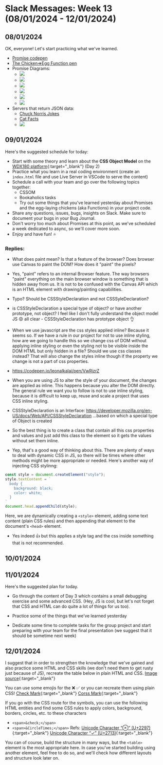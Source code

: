 # Slack Messages: Week 13 (08/01/2024 - 12/01/2024)

## 08/01/2024

OK, everyone! Let's start practicing what we've learned.

- [Promise codepen](https://codepen.io/kostasx/pen/RwdadmX)
- [The Chicken=>Egg Function pen](https://codepen.io/kostasx/pen/eYXZwpd)
- Promise Diagrams:
  - ![](./assets/week13/1_2lVkfUxpad7Y_2Y0K3ToLQ.png)
  - ![](./assets/week13/Group-74.png)
  - ![](./assets/week13/Ekran-Resmi-2020-06-06-12.21.27.png)
  - ![](./assets/week13/1_3S0Y1DQJe-NsUXHdNl8gHg.png)
  - ![](./assets/week13/Google.Define.Pending.jpg)
  - ![](./assets/week13/Promise.Diagram.png)
- Servers that return JSON data:
  - [Chuck Norris Jokes](https://api.chucknorris.io/jokes/random)
  - [Cat Facts](https://catfact.ninja/fact)
  - ![](./assets/week13/Server.Client.Headers.png)

## 09/01/2024

Here's the suggested schedule for today:

- Start with some theory and learn about the **CSS Object Model** on the [WDX180 platform](https://in-tech-gration.github.io/WDX-180/curriculum/week13/){:target="_blank"} (Day 2)
- Practice what you learn in a real coding environment (create an `index.html` file and use Live Server in VSCode to serve the content)
- Schedule a call with your team and go over the following topics together:
  - CSSOM
  - Bookaholics tasks
  - Try out some things that you've learned yesterday about Promises and the egg-laying chickens (aka Functions) in your project code.
- Share any questions, issues, bugs, insights on Slack. Make sure to document your bugs in your Bug Journal.
- Don't worry too much about Promises at this point, as we've scheduled a week dedicated to async, so we'll cover more soon.
- Enjoy and have fun! :star:

### Replies:

- What does paint mean? Is that a feature of the browser? Does browser use Canvas to paint the DOM? How does it "paint" the pixels?

- Yes, "paint" refers to an internal Browser feature. The way browsers "paint" everything on the main browser window is something that is hidden away from us. It is not to be confused with the Canvas API which is an HTML element with drawing/painting capabilities.

- Typo? Should be CSSStyleDeclaration and not CSSSyleDeclaration?

- is CSSStyleDeclaration a special type of object? or have another prototype, not object? I feel like I don't fully understand the object model JS :worried: all clear - CSSStyleDeclaration has prototype object :ok_hand:

- When we use javascript are the css styles applied inline? Because it seems so. If we have a rule in our project for not to use inline styling, how are we going to handle this so we change css of DOM without applying inline styling or even the styling not to be visible inside the DOM HTML but only hidden in a file? Should we use css classes instead? That will also change the styles inline though if the property we change is not a part of css properties.

- https://codepen.io/leonalkalai/pen/VwRjzrZ

- When you are using JS to alter the style of your document, the changes are applied as inline. This happens because you alter the DOM directly. The general rule we want you to follow is not to use inline styling, because it is difficult to keep up, reuse and scale a project that uses CSS inline styling.

- CSSStyleDeclaration is an Interface: https://developer.mozilla.org/en-US/docs/Web/API/CSSStyleDeclaration
...based on which a special type of Object is created

- So the best thing is to create a class that contain all this css properties and values and just add this class to the element so it gets the values without set them inline.

- Yep, that's a good way of thinking about this. There are plenty of ways to deal with dynamic CSS in JS, so there will be times where other methods might be more appropriate or needed. Here's another way of injecting CSS stylinng:
```js
const style = document.createElement("style");
style.textContent = `
  body { 
    background: black;
    color: white;
  }
`
document.head.appendChild(style);
```
Here, we are dynamically creating a `<style>` element, adding some text content (plain CSS rules) and then appending that element to the document's `<head>` element.

- Yes indeed :+1: but this applies a style tag and the css inside something that is not recommended.

## 10/01/2024
## 11/01/2024

Here's the suggested plan for today.

- Go through the content of Day 3 which contains a small debugging exercise and some advanced CSS. (Hey, JS is cool, but let's not forget that CSS and HTML can do quite a lot of things for us too).

- Practice some of the things that we've learned yesterday

- Dedicate some time to complete tasks for the group project and start preparing with your team for the final presentation (we suggest that it should be sometime next week)

## 12/01/2024

I suggest that in order to strengthen the knowledge that we've gained
and also practice some HTML and CSS skills (we don't need them to get
rusty just because of JS), recreate the table below in plain HTML and CSS.
[Image source](https://cdn.hashnode.com/res/hashnode/image/upload/v1658225167119/MxOGBQkWE.jpg?auto=compress,format&format=webp){:target="_blank"}

You can use some emojis for the :x: :white_check_mark: or you can recreate them using plain CSS!
[Check Mark](https://emojipedia.org/check-mark-button){:target="_blank"}
[Corss Mark](https://emojipedia.org/cross-mark){:target="_blank"}

If you go with the CSS route for the symbols, you can use the following HTML entities
and find some CSS rules to apply colors, background, borders, circles, etc. to these characters
- `<span>&check;</span>`
- `<span>&CircleTimes;</span>`
 Refs:
[Unicode Character “⊗” (U+2297)](https://www.compart.com/en/unicode/U+2297){:target="_blank"}
[Unicode Character “✓” (U+2713)](https://www.compart.com/en/unicode/U+2713){:target="_blank"}

You can of course, build the structure in many ways, but the `<table>` element is the most appropriate here.
In case you've started building using another element, feel free to do so, and we'll check how different layouts
and structure look later on.